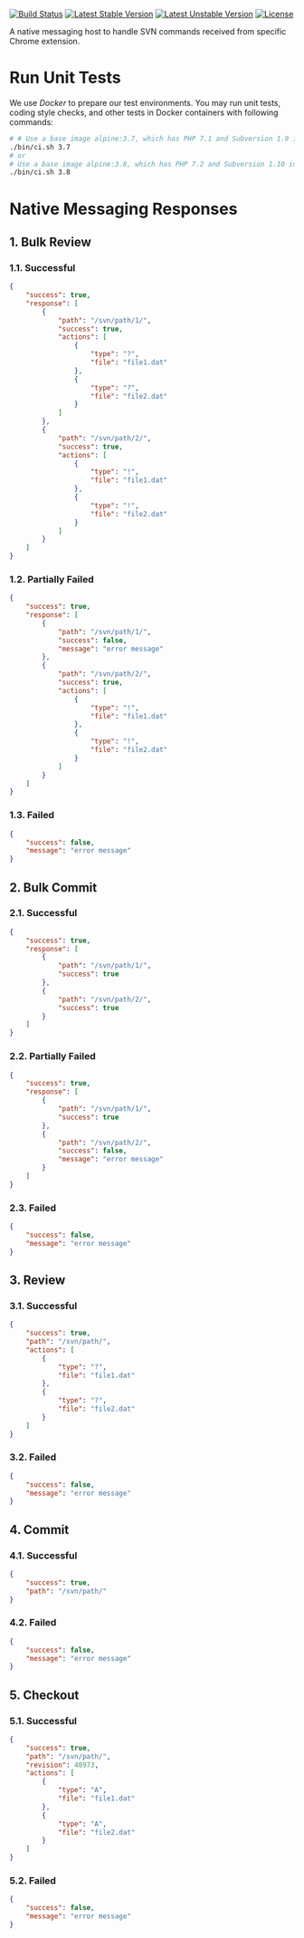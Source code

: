 [![Build Status](https://travis-ci.org/Crowdstar/svn-agent-host.svg?branch=master)](https://travis-ci.org/Crowdstar/svn-agent-host)
[![Latest Stable Version](https://poser.pugx.org/Crowdstar/svn-agent-host/v/stable.svg)](https://packagist.org/packages/crowdstar/svn-agent-host)
[![Latest Unstable Version](https://poser.pugx.org/Crowdstar/svn-agent-host/v/unstable.svg)](https://packagist.org/packages/crowdstar/svn-agent-host)
[![License](https://poser.pugx.org/Crowdstar/svn-agent-host/license.svg)](https://packagist.org/packages/crowdstar/svn-agent-host)

A native messaging host to handle SVN commands received from specific Chrome extension.

# Run Unit Tests

We use _Docker_ to prepare our test environments. You may run unit tests, coding style checks, and other tests in Docker
containers with following commands:

```bash
# # Use a base image alpine:3.7, which has PHP 7.1 and Subversion 1.9 installed for testing purpose.
./bin/ci.sh 3.7
# or
# Use a base image alpine:3.8, which has PHP 7.2 and Subversion 1.10 installed for testing purpose.
./bin/ci.sh 3.8
```

# Native Messaging Responses

## 1. Bulk Review

### 1.1. Successful

```json
{
    "success": true,
    "response": [
        {
            "path": "/svn/path/1/",
            "success": true,
            "actions": [
                {
                    "type": "?",
                    "file": "file1.dat"
                },
                {
                    "type": "?",
                    "file": "file2.dat"
                }
            ]
        },
        {
            "path": "/svn/path/2/",
            "success": true,
            "actions": [
                {
                    "type": "!",
                    "file": "file1.dat"
                },
                {
                    "type": "!",
                    "file": "file2.dat"
                }
            ]
        }
    ]
}
```

### 1.2. Partially Failed

```json
{
    "success": true,
    "response": [
        {
            "path": "/svn/path/1/",
            "success": false,
            "message": "error message"
        },
        {
            "path": "/svn/path/2/",
            "success": true,
            "actions": [
                {
                    "type": "!",
                    "file": "file1.dat"
                },
                {
                    "type": "!",
                    "file": "file2.dat"
                }
            ]
        }
    ]
}
```

### 1.3. Failed

```json
{
    "success": false,
    "message": "error message"
}
```

## 2. Bulk Commit

### 2.1. Successful

```json
{
    "success": true,
    "response": [
        {
            "path": "/svn/path/1/",
            "success": true
        },
        {
            "path": "/svn/path/2/",
            "success": true
        }
    ]
}
```

### 2.2. Partially Failed

```json
{
    "success": true,
    "response": [
        {
            "path": "/svn/path/1/",
            "success": true
        },
        {
            "path": "/svn/path/2/",
            "success": false,
            "message": "error message"
        }
    ]
}
```

### 2.3. Failed

```json
{
    "success": false,
    "message": "error message"
}
```

## 3. Review

### 3.1. Successful

```json
{
    "success": true,
    "path": "/svn/path/",
    "actions": [
        {
            "type": "?",
            "file": "file1.dat"
        },
        {
            "type": "?",
            "file": "file2.dat"
        }
    ]
}
```

### 3.2. Failed

```json
{
    "success": false,
    "message": "error message"
}
```

## 4. Commit

### 4.1. Successful

```json
{
    "success": true,
    "path": "/svn/path/"
}
```

### 4.2. Failed

```json
{
    "success": false,
    "message": "error message"
}
```
## 5. Checkout

### 5.1. Successful

```json
{
    "success": true,
    "path": "/svn/path/",
    "revision": 48973,
    "actions": [
        {
            "type": "A",
            "file": "file1.dat"
        },
        {
            "type": "A",
            "file": "file2.dat"
        }
    ]
}
```

### 5.2. Failed

```json
{
    "success": false,
    "message": "error message"
}
```
